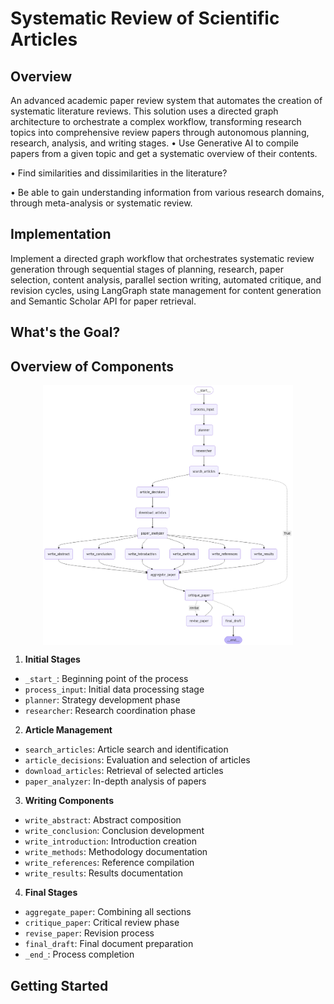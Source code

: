 # Systematic Review of Scientific Articles

## Overview 
An advanced academic paper review system that automates the creation of systematic literature reviews. This solution uses a directed graph architecture to orchestrate a complex workflow, transforming research topics into comprehensive review papers through autonomous planning, research, analysis, and writing stages.
• Use Generative AI to compile papers from a given topic and get a systematic overview of their contents. 

• Find similarities and dissimilarities in the literature?

• Be able to gain understanding information from various research domains, through meta-analysis or systematic review. 

## Implementation 
Implement a directed graph workflow that orchestrates systematic review generation through sequential stages of planning, research, paper selection, content analysis, parallel section writing, automated critique, and revision cycles, using LangGraph state management for content generation and Semantic Scholar API for paper retrieval.


## What's the Goal?


## Overview of Components

<img src="assets/systematic_review_graph.png" alt="drawing" width="400" style="display: block; margin-left: auto; margin-right: auto;"/>

1. **Initial Stages**
- `_start_`: Beginning point of the process
- `process_input`: Initial data processing stage
- `planner`: Strategy development phase
- `researcher`: Research coordination phase

2. **Article Management**
- `search_articles`: Article search and identification
- `article_decisions`: Evaluation and selection of articles
- `download_articles`: Retrieval of selected articles
- `paper_analyzer`: In-depth analysis of papers

3. **Writing Components**
- `write_abstract`: Abstract composition
- `write_conclusion`: Conclusion development
- `write_introduction`: Introduction creation
- `write_methods`: Methodology documentation
- `write_references`: Reference compilation
- `write_results`: Results documentation

4. **Final Stages**
- `aggregate_paper`: Combining all sections
- `critique_paper`: Critical review phase
- `revise_paper`: Revision process
- `final_draft`: Final document preparation
- `_end_`: Process completion

## Getting Started
